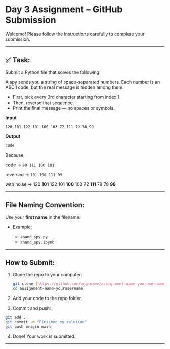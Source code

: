 # Day 3 Assignment – GitHub Submission

Welcome! Please follow the instructions carefully to complete your submission.

---

## ✅ Task:

Submit a Python file that solves the following:

A spy sends you a string of space-separated numbers.
Each number is an ASCII code, but the real message is hidden among them.

- First, pick every 3rd character starting from index 1.
- Then, reverse that sequence.
- Print the final message — no spaces or symbols.

**Input**

```120 101 122 101 100 103 72 111 79 78 99```

**Output**

```code```


Because,

code -> ```99 111 100 101```

reversed -> ```101 100 111 99```

with noise -> 120 **101** 122 101 **100** 103 72 **111** 79 78 **99**

---

## File Naming Convention:

Use your **first name** in the filename.

* Example:

  * `anand_spy.py`
  * `anand_spy.ipynb`

---

## How to Submit:

1. Clone the repo to your computer:
   ```bash
   git clone [https://github.com/org-name/assignment-name-yourusername.git]
   cd assignment-name-yourusername
   ```
2. Add your code to the repo folder.

3. Commit and push:
 ```bash
git add .
git commit -m "Finished my solution"
git push origin main
```

4. Done! Your work is submitted.

---
